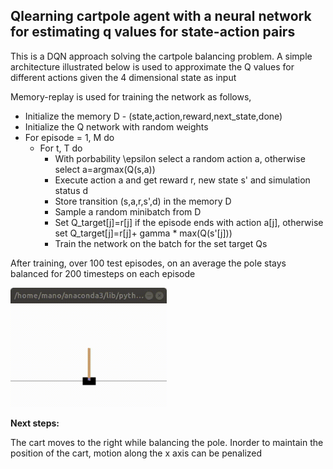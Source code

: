 ## **Qlearning cartpole agent with a neural network for estimating q values for state-action pairs**

This is a DQN approach solving the cartpole balancing problem. A simple architecture illustrated below is used to approximate the Q values for different actions given the 4 dimensional state as input

Memory-replay is used for training the network as follows,

* Initialize the memory D - (state,action,reward,next_state,done)
* Initialize the Q network with random weights
* For episode = 1, M do
	* For t, T do
		* With porbability \epsilon select a random action a, otherwise select a=argmax(Q(s,a))
		* Execute action a and get reward r, new state s' and simulation status d
		* Store transition (s,a,r,s',d) in the memory D
		* Sample a random minibatch from D
		* Set Q_target[j]=r[j] if the episode ends with action a[j], otherwise set Q_target[j]=r[j]+ gamma * max(Q(s'[j]))
		* Train the network on the batch for the set target Qs


After training, over 100 test episodes, on an average the pole stays balanced for 200 timesteps on each episode

<img src="./readme_utils/test1.gif" width=250/>

**Next steps:**

The cart moves to the right while balancing the pole. Inorder to maintain the position of the cart, motion along the x axis can be penalized

